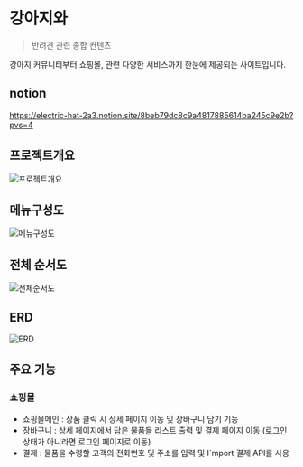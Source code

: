 # 강아지와

> 반려견 관련 종합 컨텐츠

강아지 커뮤니티부터 쇼핑몰, 관련 다양한 서비스까지 한눈에 제공되는 사이트입니다. 
## notion
https://electric-hat-2a3.notion.site/8beb79dc8c9a4817885614ba245c9e2b?pvs=4

## 프로젝트개요
![프로젝트개요](https://github.com/Starrain96/withPuppy_Master/assets/124110590/570cb47f-4152-43a9-bcdb-1544cf34258d)

## 메뉴구성도
![메뉴구성도](https://github.com/Starrain96/withPuppy_Master/assets/124110590/6384e2e5-65b3-4466-82ac-97d04d62d016)

## 전체 순서도
![전체순서도](https://github.com/Starrain96/withPuppy_Master/assets/124110590/a574f767-53ff-4835-854e-1118c347a047)

## ERD
![ERD](https://github.com/Starrain96/withPuppy_Master/assets/124110590/e0ebb260-e554-4839-8532-cf882dd04f5a)

## 주요 기능

### 쇼핑몰
- 쇼핑몰메인 : 상품 클릭 시 상세 페이지 이동 및 장바구니 담기 기능 
- 장바구니 : 상세 페이지에서 담은 물품들 리스트 출력 및 결제 페이지 이동 (로그인 상태가 아니라면 로그인 페이지로 이동)
- 결제 : 물품을 수령할 고객의 전화번호 및 주소를 입력 및 I`mport 결제 API를 사용 
